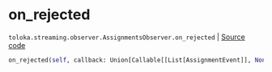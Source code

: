 # on_rejected
`toloka.streaming.observer.AssignmentsObserver.on_rejected` | [Source code](https://github.com/Toloka/toloka-kit/blob/v1.1.2/src/streaming/observer.py#L392)

```python
on_rejected(self, callback: Union[Callable[[List[AssignmentEvent]], None], Callable[[List[AssignmentEvent]], Awaitable[None]]])
```

